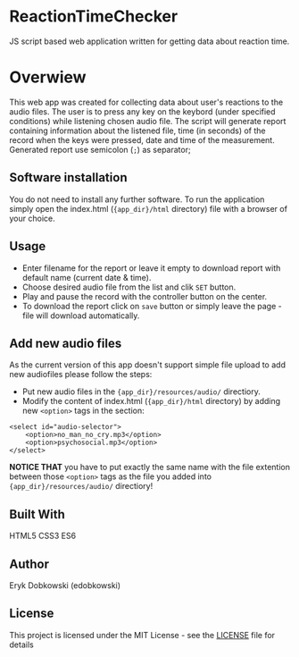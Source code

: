 # ReactionTimeChecker
JS script based web application written for getting data about reaction time.

# Overwiew
This web app was created for collecting data about user's reactions to the audio files. The user is to press any key on the keybord (under specified conditions) while listening chosen audio file. The script will generate report containing information about the listened file, time (in seconds) of the record when the keys were pressed, date and time of the measurement. Generated report use semicolon (`;`) as separator;

## Software installation
You do not need to install any further software. To run the application simply open the index.html (`{app_dir}/html` directory) file with a browser of your choice.

## Usage
- Enter filename for the report or leave it empty to download report with default name (current date & time).
- Choose desired audio file from the list and clik `SET` button.
- Play and pause the record with the controller button on the center.
- To download the report click on `save` button or simply leave the page - file will download automatically.

## Add new audio files
As the current version of this app doesn't support simple file upload to add new audiofiles please follow the steps:
- Put new audio files in the `{app_dir}/resources/audio/` directiory.
- Modify the content of index.html (`{app_dir}/html` directory) by adding new `<option>` tags in the section:

```
<select id="audio-selector">
    <option>no_man_no_cry.mp3</option>
    <option>psychosocial.mp3</option>
</select>
```

__NOTICE THAT__ you have to put exactly the same name with the file extention between those `<option>` tags as the file you added into `{app_dir}/resources/audio/` directiory!

## Built With
HTML5
CSS3
ES6

## Author
Eryk Dobkowski (edobkowski)

## License
This project is licensed under the MIT License - see the [LICENSE](https://github.com/edobkowski/ReactionTimeChecker/blob/master/LICENCE) file for details
